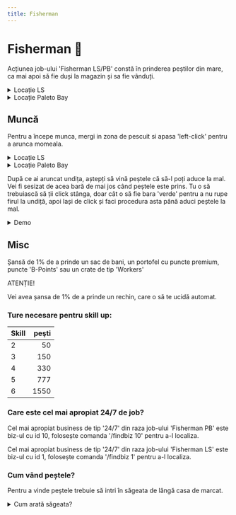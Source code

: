 ```yaml
---
title: Fisherman
---
```


# Fisherman 🎣

Acțiunea job-ului 'Fisherman LS/PB' constă în prinderea peștilor din mare, ca mai apoi să fie duși la magazin și sa fie vânduți.

<details class="details custom-block">
    <summary>Locație LS</summary>
    <p>![Locatie](https://i.imgur.com/hQs2KSf.png "Locație")</p>
</details>

<details class="details custom-block">
    <summary>Locație Paleto Bay</summary>
    <p>![Locatie](https://i.imgur.com/XX95g58.png "Locație")</p>
</details>


## Muncă
Pentru a începe munca, mergi in zona de pescuit si apasa 'left-click' pentru a arunca momeala.

<details class="details custom-block">
    <summary>Locație LS</summary>
    <p>![Locatie](https://i.imgur.com/2Xu8LAy.png "Locație")</p>
</details>

<details class="details custom-block">
    <summary>Locație Paleto Bay</summary>
    <p>![Locatie](https://i.imgur.com/aSKCUpl.png "Locație")</p>
</details>


După ce ai aruncat undița, aștepți să vină peștele că să-l poți aduce la mal. Vei fi sesizat de acea bară de mai jos când peștele este prins. Tu o să trebuiască să ții click stânga, doar cât o să fie bara 'verde' pentru a nu rupe firul la undiță, apoi lași de click și faci procedura asta până aduci peștele la mal. 

<details class="details custom-block">
    <summary>Demo</summary>
    <p>![Locatie](https://i.imgur.com/RK1oGJI.gif "Locație")</p>
</details>

## Misc
Șansă de 1% de a prinde un sac de bani, un portofel cu puncte premium, puncte 'B-Points' sau un crate de tip 'Workers'

<div class="danger-container">
    <p class="title">ATENȚIE!</p>
    <p class="description">Vei avea șansa de 1% de a prinde un rechin, care o să te ucidă automat.</p>
</div>

### Ture necesare pentru skill up:

| Skill         |  peşti  |
| ------------- | ----: |
| 2             | 50|
| 3             | 150|
| 4             | 330|
| 5             | 777|
| 6             | 1550|

### Care este cel mai apropiat 24/7 de job?

Cel mai apropiat business de tip '24/7' din raza job-ului 'Fisherman PB' este biz-ul cu id 10, folosește comanda '/findbiz 10' pentru a-l localiza.

Cel mai apropiat business de tip '24/7' din raza job-ului 'Fisherman LS' este biz-ul cu id 1, folosește comanda '/findbiz 1' pentru a-l localiza.

### Cum vând peștele?

Pentru a vinde peștele trebuie să intri în săgeata de lângă casa de marcat.

<details class="details custom-block">
    <summary>Cum arată săgeata?</summary>
    <p>![Locatie](https://i.imgur.com/Ff0yuLK.png "Locație")</p>
</details>

